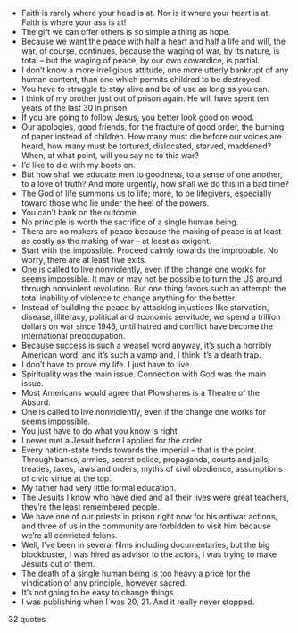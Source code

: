  - Faith is rarely where your head is at. Nor is it where your heart is at. Faith is where your ass is at!
 - The gift we can offer others is so simple a thing as hope.
 - Because we want the peace with half a heart and half a life and will, the war, of course, continues, because the waging of war, by its nature, is total – but the waging of peace, by our own cowardice, is partial.
 - I don’t know a more irreligious attitude, one more utterly bankrupt of any human content, than one which permits childred to be destroyed.
 - You have to struggle to stay alive and be of use as long as you can.
 - I think of my brother just out of prison again. He will have spent ten years of the last 30 in prison.
 - If you are going to follow Jesus, you better look good on wood.
 - Our apologies, good friends, for the fracture of good order, the burning of paper instead of children. How many must die before our voices are heard, how many must be tortured, dislocated, starved, maddened? When, at what point, will you say no to this war?
 - I’d like to die with my boots on.
 - But how shall we educate men to goodness, to a sense of one another, to a love of truth? And more urgently, how shall we do this in a bad time?
 - The God of life summons us to life; more, to be lifegivers, especially toward those who lie under the heel of the powers.
 - You can’t bank on the outcome.
 - No principle is worth the sacrifice of a single human being.
 - There are no makers of peace because the making of peace is at least as costly as the making of war – at least as exigent.
 - Start with the impossible. Proceed calmly towards the improbable. No worry, there are at least five exits.
 - One is called to live nonviolently, even if the change one works for seems impossible. It may or may not be possible to turn the US around through nonviolent revolution. But one thing favors such an attempt: the total inability of violence to change anything for the better.
 - Instead of building the peace by attacking injustices like starvation, disease, illiteracy, political and economic servitude, we spend a trillion dollars on war since 1946, until hatred and conflict have become the international preoccupation.
 - Because success is such a weasel word anyway, it’s such a horribly American word, and it’s such a vamp and, I think it’s a death trap.
 - I don’t have to prove my life. I just have to live.
 - Spirituality was the main issue. Connection with God was the main issue.
 - Most Americans would agree that Plowshares is a Theatre of the Absurd.
 - One is called to live nonviolently, even if the change one works for seems impossible.
 - You just have to do what you know is right.
 - I never met a Jesuit before I applied for the order.
 - Every nation-state tends towards the imperial – that is the point. Through banks, armies, secret police, propaganda, courts and jails, treaties, taxes, laws and orders, myths of civil obedience, assumptions of civic virtue at the top.
 - My father had very little formal education.
 - The Jesuits I know who have died and all their lives were great teachers, they’re the least remembered people.
 - We have one of our priests in prison right now for his antiwar actions, and three of us in the community are forbidden to visit him because we’re all convicted felons.
 - Well, I’ve been in several films including documentaries, but the big blockbuster, I was hired as advisor to the actors, I was trying to make Jesuits out of them.
 - The death of a single human being is too heavy a price for the vindication of any principle, however sacred.
 - It’s not going to be easy to change things.
 - I was publishing when I was 20, 21. And it really never stopped.

32 quotes